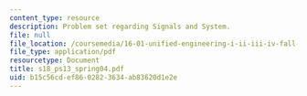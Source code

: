 ```yaml
---
content_type: resource
description: Problem set regarding Signals and System.
file: null
file_location: /coursemedia/16-01-unified-engineering-i-ii-iii-iv-fall-2005-spring-2006/b15c56cdef8602823634ab83620d1e2e_s18_ps13_spring04.pdf
file_type: application/pdf
resourcetype: Document
title: s18_ps13_spring04.pdf
uid: b15c56cd-ef86-0282-3634-ab83620d1e2e
---
```

